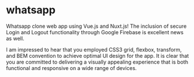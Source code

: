 # whatsapp

Whatsapp clone web app using Vue.js and Nuxt.js! The inclusion of secure Login and Logout functionality through Google Firebase is excellent news as well.

I am impressed to hear that you employed CSS3 grid, flexbox, transform, and BEM convention to achieve optimal UI design for the app. It is clear that you are committed to delivering a visually appealing experience that is both functional and responsive on a wide range of devices.
